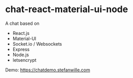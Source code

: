 # chat-react-material-ui-node

A chat based on

* React.js
* Material-UI
* Socket.io / Websockets
* Express
* Node.js
* letsencrypt

Demo: https://chatdemo.stefanwille.com
